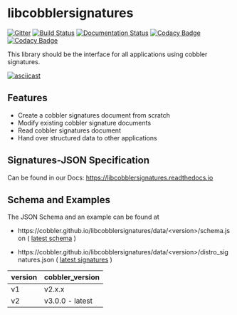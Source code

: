 # libcobblersignatures

[![Gitter](https://badges.gitter.im/cobbler/libcobblersignatures.svg)](https://gitter.im/cobbler/libcobblersignatures?utm_source=badge&utm_medium=badge&utm_campaign=pr-badge)
[![Build Status](https://github.com/cobbler/libcobblersignatures/workflows/Testing%20libcobblersignatures/badge.svg)](https://github.com/cobbler/libcobblersignatures)
[![Documentation Status](https://readthedocs.org/projects/libcobblersignatures/badge/?version=latest)](https://libcobblersignatures.readthedocs.io/en/latest/?badge=latest)
[![Codacy Badge](https://app.codacy.com/project/badge/Coverage/27a33cc9663f400aa0c9ee2686bf12c1)](https://app.codacy.com/gh/cobbler/libcobblersignatures/dashboard?utm_source=gh&utm_medium=referral&utm_content=&utm_campaign=Badge_coverage)
[![Codacy Badge](https://app.codacy.com/project/badge/Grade/27a33cc9663f400aa0c9ee2686bf12c1)](https://app.codacy.com/gh/cobbler/libcobblersignatures/dashboard?utm_source=gh&utm_medium=referral&utm_content=&utm_campaign=Badge_grade)

This library should be the interface for all applications using cobbler signatures.

[![asciicast](https://asciinema.org/a/363956.svg)](https://asciinema.org/a/363956)

## Features

* Create a cobbler signatures document from scratch
* Modify existing cobbler signature documents
* Read cobbler signatures document
* Hand over structured data to other applications

## Signatures-JSON Specification

Can be found in our Docs: <https://libcobblersignatures.readthedocs.io>

## Schema and Examples

The JSON Schema and an example can be found at

* https<nolink>://cobbler.github.io/libcobblersignatures/data/\<version>/schema.json (
[latest schema](https://cobbler.github.io/libcobblersignatures/data/v2/schema.json) )

* https<nolink>://cobbler.github.io/libcobblersignatures/data/\<version>/distro_signatures.json (
[latest signatures](https://cobbler.github.io/libcobblersignatures/data/v2/distro_signatures.json) )


| version | cobbler_version |
|---------|-----------------|
| v1      | v2.x.x          |
| v2      | v3.0.0 - latest |


